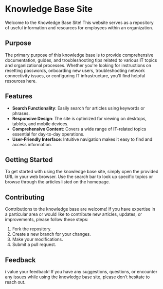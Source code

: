 # Knowledge Base Site

Welcome to the Knowledge Base Site! This website serves as a repository of useful information and resources for employees within an organization.

## Purpose

The primary purpose of this knowledge base is to provide comprehensive documentation, guides, and troubleshooting tips related to various IT topics and organizational processes. Whether you're looking for instructions on resetting passwords, onboarding new users, troubleshooting network connectivity issues, or configuring IT infrastructure, you'll find helpful resources here.

## Features

- **Search Functionality**: Easily search for articles using keywords or phrases.
- **Responsive Design**: The site is optimized for viewing on desktops, tablets, and mobile devices.
- **Comprehensive Content**: Covers a wide range of IT-related topics essential for day-to-day operations.
- **User-Friendly Interface**: Intuitive navigation makes it easy to find and access information.

## Getting Started

To get started with using the knowledge base site, simply open the provided URL in your web browser. Use the search bar to look up specific topics or browse through the articles listed on the homepage.

## Contributing

Contributions to the knowledge base are welcome! If you have expertise in a particular area or would like to contribute new articles, updates, or improvements, please follow these steps:
1. Fork the repository.
2. Create a new branch for your changes.
3. Make your modifications.
4. Submit a pull request.

## Feedback

i value your feedback! If you have any suggestions, questions, or encounter any issues while using the knowledge base site, please don't hesitate to reach out.

